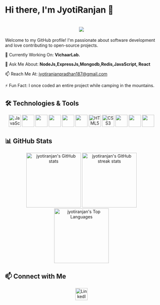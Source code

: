 # Hi there, I'm JyotiRanjan 👋

<h1 align="center">
    <img src="https://readme-typing-svg.herokuapp.com/?font=Righteous&size=35&center=true&vCenter=true&width=500&height=70&duration=4000&lines=Hi+There!+👋;+I'm+Jyoti+Ranjan!;" />
</h1>

Welcome to my GitHub profile! I'm passionate about software development and love contributing to open-source projects.


🔭 Currently Working On: **VichaarLab.**

💬 Ask Me About: **NodeJs,ExpressJs,Mongodb,Redis,JavaScript, React**

📫 Reach Me At: jyotiranjanpradhan187@gmail.com

⚡ Fun Fact: I once coded an entire project while camping in the mountains.



## 🛠️ Technologies & Tools
<p align="center">
  <img src="https://img.shields.io/badge/-JavaScript-333?style=for-the-badge&logo=javascript&logoColor=F7DF1E&labelColor=000&color=000" alt="JavaScript" height="40"/>
  <img src="https://img.shields.io/badge/-React-333?style=for-the-badge&logo=react&logoColor=61DAFB&labelColor=000&color=000" height="40"/>
  <img src="https://img.shields.io/badge/-Node.js-333?style=for-the-badge&logo=node.js&logoColor=339933&labelColor=000&color=000" height="40"/>
  <img src="https://img.shields.io/badge/-Express-333?style=for-the-badge&logo=express&logoColor=FFFFFF&labelColor=000&color=000" height="40"/>
   <img src="https://img.shields.io/badge/-MongoDB-333?style=for-the-badge&logo=mongodb&logoColor=47A248&labelColor=000&color=000" height="40"/>
  <img src="https://img.shields.io/badge/-MySQL-333?style=for-the-badge&logo=mysql&logoColor=4479A1&labelColor=000&color=000" height="40"/>
  <img src="https://img.shields.io/badge/-HTML5-333?style=for-the-badge&logo=html5&logoColor=E34F26&labelColor=000&color=000" alt="HTML5" height="40"/>
  <img src="https://img.shields.io/badge/-CSS3-333?style=for-the-badge&logo=css3&logoColor=1572B6&labelColor=000&color=000" alt="CSS3" height="40"/>
  <img src="https://img.shields.io/badge/-Bootstrap-333?style=for-the-badge&logo=bootstrap&logoColor=7952B3&labelColor=000&color=000" height="40"/>
  <img src="https://img.shields.io/badge/-Tailwind%20CSS-333?style=for-the-badge&logo=tailwind-css&logoColor=06B6D4&labelColor=000&color=000" height="40"/>
  <img src="https://img.shields.io/badge/-Git-333?style=for-the-badge&logo=git&logoColor=F05032&labelColor=000&color=000" height="40"/>
 
</p>

## 📊 GitHub Stats
<p align="center">
  <img src="https://github-readme-stats.vercel.app/api?username=jyotiranjanpradhan&show_icons=true&theme=radical" alt="jyotiranjan's GitHub stats" height="180em"/>
  <img src="https://github-readme-streak-stats.herokuapp.com/?user=jyotiranjanpradhan&theme=radical" alt="jyotiranjan's GitHub streak stats" height="180em"/>
  <img src="https://github-readme-stats.vercel.app/api/top-langs/?username=jyotiranjanpradhan&layout=compact&theme=radical" alt="jyotiranjan's Top Languages" height="180em"/>
</p>

## 📫 Connect with Me
<p align="center">
  <a href="https://www.linkedin.com/in/jyoti-ranjan-pradhan"><img src="https://img.shields.io/badge/LinkedIn-blue?style=for-the-badge&logo=linkedin&logoColor=white" alt="LinkedIn" height="40"/></a> 
</p>

